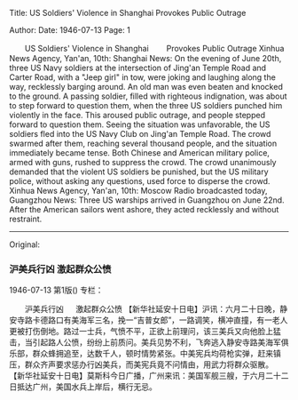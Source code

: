 Title: US Soldiers' Violence in Shanghai Provokes Public Outrage

Author:
Date: 1946-07-13
Page: 1

　　US Soldiers' Violence in Shanghai
　　Provokes Public Outrage
    Xinhua News Agency, Yan'an, 10th: Shanghai News: On the evening of June 20th, three US Navy soldiers at the intersection of Jing'an Temple Road and Carter Road, with a "Jeep girl" in tow, were joking and laughing along the way, recklessly barging around. An old man was even beaten and knocked to the ground. A passing soldier, filled with righteous indignation, was about to step forward to question them, when the three US soldiers punched him violently in the face. This aroused public outrage, and people stepped forward to question them. Seeing the situation was unfavorable, the US soldiers fled into the US Navy Club on Jing'an Temple Road. The crowd swarmed after them, reaching several thousand people, and the situation immediately became tense. Both Chinese and American military police, armed with guns, rushed to suppress the crowd. The crowd unanimously demanded that the violent US soldiers be punished, but the US military police, without asking any questions, used force to disperse the crowd.
    Xinhua News Agency, Yan'an, 10th: Moscow Radio broadcasted today, Guangzhou News: Three US warships arrived in Guangzhou on June 22nd. After the American sailors went ashore, they acted recklessly and without restraint.



<hr /> 

Original: 


### 沪美兵行凶  激起群众公愤

1946-07-13
第1版()
专栏：

　　沪美兵行凶
　  激起群众公愤
    【新华社延安十日电】沪讯：六月二十日晚，静安寺路卡德路口有美海军三名，挽一“吉普女郎”，一路调笑，横冲直撞，有一老人更被打伤倒地。路过一士兵，气愤不平，正欲上前理问，该三美兵又向他脸上猛击，当引起路人公愤，纷纷上前质问。美兵见势不利，飞奔逃入静安寺路美海军俱乐部，群众蜂拥追至，达数千人，顿时情势紧张。中美宪兵均荷枪实弹，赶来镇压，群众齐声要求惩办行凶美兵，而美宪兵竟不问情由，用武力将群众驱散。
    【新华社延安十日电】莫斯科今日广播，广州来讯：美国军舰三艘，于六月二十二日抵达广州，美国水兵上岸后，横行无忌。
